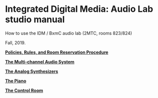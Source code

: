 # Integrated Digital Media: Audio Lab studio manual
How to use the IDM / BxmC audio lab (2MTC, rooms 823/824)

Fall, 2019.

**[Policies, Rules, and Room Reservation Procedure](./rules.md)**

**[The Multi-channel Audio System](./multichannel.md)**

**[The Analog Synthesizers](./synths.md)**

**[The Piano](./piano.md)**

**[The Control Room](./controlroom.md)**



